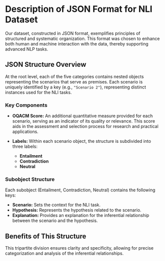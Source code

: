 # Description of JSON Format for NLI Dataset

Our dataset, constructed in JSON format, exemplifies principles of structured and systematic organization. This format was chosen to enhance both human and machine interaction with the data, thereby supporting advanced NLP tasks.

## JSON Structure Overview

At the root level, each of the five categories contains nested objects representing the scenarios that serve as premises. Each scenario is uniquely identified by a key (e.g., `"Scenario 2"`), representing distinct instances used for the NLI tasks.

### Key Components

- **OQACM Score:** An additional quantitative measure provided for each scenario, serving as an indicator of its quality or relevance. This score aids in the assessment and selection process for research and practical applications.
  
- **Labels:** Within each scenario object, the structure is subdivided into three labels:
  - **Entailment**
  - **Contradiction**
  - **Neutral**

### Subobject Structure

Each subobject (Entailment, Contradiction, Neutral) contains the following keys:
  
- **Scenario:** Sets the context for the NLI task.
- **Hypothesis:** Represents the hypothesis related to the scenario.
- **Explanation:** Provides an explanation for the inferential relationship between the scenario and the hypothesis.

## Benefits of This Structure

This tripartite division ensures clarity and specificity, allowing for precise categorization and analysis of the inferential relationships.

